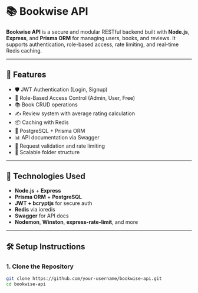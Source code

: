 # 📚 Bookwise API

**Bookwise API** is a secure and modular RESTful backend built with **Node.js**, **Express**, and **Prisma ORM** for managing users, books, and reviews. It supports authentication, role-based access, rate limiting, and real-time Redis caching.

---

## 🚀 Features

- 🛡️ JWT Authentication (Login, Signup)
- 👤 Role-Based Access Control (Admin, User, Free)
- 📚 Book CRUD operations
- ✍️ Review system with average rating calculation
- 📦 Caching with Redis
- 🧱 PostgreSQL + Prisma ORM
- 📊 API documentation via Swagger
- 🧪 Request validation and rate limiting
- 📂 Scalable folder structure

---

## 🔧 Technologies Used

- **Node.js** + **Express**
- **Prisma ORM** + **PostgreSQL**
- **JWT + bcryptjs** for secure auth
- **Redis** via ioredis
- **Swagger** for API docs
- **Nodemon**, **Winston**, **express-rate-limit**, and more

---

## 🛠️ Setup Instructions

### 1. Clone the Repository

```bash
git clone https://github.com/your-username/bookwise-api.git
cd bookwise-api

